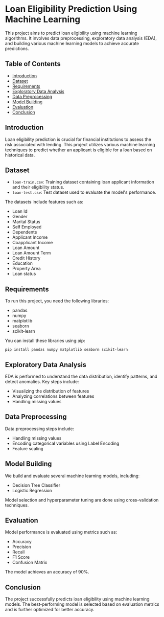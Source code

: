 <!DOCTYPE html>
<html lang="en">
<head>
    <meta charset="UTF-8">
    <meta name="viewport" content="width=device-width, initial-scale=1.0">
    <title>Loan Eligibility Prediction Using Machine Learning</title>
</head>
<body>
    <h1>Loan Eligibility Prediction Using Machine Learning</h1>

  <p>This project aims to predict loan eligibility using machine learning algorithms. It involves data preprocessing, exploratory data analysis (EDA), and building various machine learning models to achieve accurate predictions.</p>

  <h2>Table of Contents</h2>
    <ul>
        <li><a href="#introduction">Introduction</a></li>
        <li><a href="#dataset">Dataset</a></li>
        <li><a href="#requirements">Requirements</a></li>
        <li><a href="#exploratory-data-analysis">Exploratory Data Analysis</a></li>
        <li><a href="#data-preprocessing">Data Preprocessing</a></li>
        <li><a href="#model-building">Model Building</a></li>
        <li><a href="#evaluation">Evaluation</a></li>
        <li><a href="#conclusion">Conclusion</a></li>
    </ul>

   <h2 id="introduction">Introduction</h2>
    <p>Loan eligibility prediction is crucial for financial institutions to assess the risk associated with lending. This project utilizes various machine learning techniques to predict whether an applicant is eligible for a loan based on historical data.</p>

   <h2 id="dataset">Dataset</h2>
    <p>
        <ul>
            <li><code>loan-train.csv</code>: Training dataset containing loan applicant information and their eligibility status.</li>
            <li><code>loan-test.csv</code>: Test dataset used to evaluate the model's performance.</li>
        </ul>
    </p>
    <p>The datasets include features such as:</p>
    <ul>
        <li>Loan Id</li>
      <li>Gender</li>
      <li>Marital Status</li>
      <li>Self Employed</li>
      <li>Dependents</li>
  <li>Applicant Income</li>
        <li>Coapplicant Income</li>
        <li>Loan Amount</li>
        <li>Loan Amount Term</li>
        <li>Credit History</li>
        

<li>Education</li>
        
<li>Property Area</li>
<li>Loan status</li>
  </ul>

   <h2 id="requirements">Requirements</h2>
    <p>To run this project, you need the following libraries:</p>
    <ul>
        <li>pandas</li>
        <li>numpy</li>
        <li>matplotlib</li>
        <li>seaborn</li>
        <li>scikit-learn</li>
    </ul>
    <p>You can install these libraries using pip:</p>
    <pre><code>pip install pandas numpy matplotlib seaborn scikit-learn</code></pre>

   <h2 id="exploratory-data-analysis">Exploratory Data Analysis</h2>
    <p>EDA is performed to understand the data distribution, identify patterns, and detect anomalies. Key steps include:</p>
    <ul>
        <li>Visualizing the distribution of features</li>
        <li>Analyzing correlations between features</li>
        <li>Handling missing values</li>
    </ul>

   <h2 id="data-preprocessing">Data Preprocessing</h2>
    <p>Data preprocessing steps include:</p>
    <ul>
        <li>Handling missing values</li>
        <li>Encoding categorical variables using Label Encoding</li>
        <li>Feature scaling</li>
    </ul>

  <h2 id="model-building">Model Building</h2>
    <p>We build and evaluate several machine learning models, including:</p>
    <ul>
        <li>Decision Tree Classifier</li>
        <li>Logistic Regression</li>
    </ul>
    <p>Model selection and hyperparameter tuning are done using cross-validation techniques.</p>

  <h2 id="evaluation">Evaluation</h2>
    <p>Model performance is evaluated using metrics such as:</p>
    <ul>
        <li>Accuracy</li>
        <li>Precision</li>
        <li>Recall</li>
        <li>F1 Score</li>
        <li>Confusion Matrix</li>
    </ul>
    <p>The model achieves an accuracy of 90%.</p>

  <h2 id="conclusion">Conclusion</h2>
    <p>The project successfully predicts loan eligibility using machine learning models. The best-performing model is selected based on evaluation metrics and is further optimized for better accuracy.</p>
</body>
</html>
